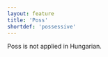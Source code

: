 ```yaml
---
layout: feature
title: 'Poss'
shortdef: 'possessive'
---
```


Poss is not applied in Hungarian.
<!-- Interlanguage links updated Čt lis 12 09:43:05 CET 2020 -->
